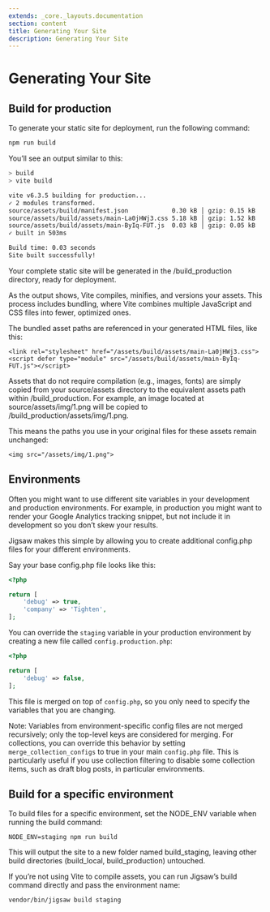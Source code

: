 ```yaml
---
extends: _core._layouts.documentation
section: content
title: Generating Your Site
description: Generating Your Site
---
```


# Generating Your Site

## Build for production
To generate your static site for deployment, run the following command:
```bash
npm run build
```

You’ll see an output similar to this:

```bash
> build
> vite build

vite v6.3.5 building for production...
✓ 2 modules transformed.
source/assets/build/manifest.json            0.30 kB │ gzip: 0.15 kB
source/assets/build/assets/main-La0jHWj3.css 5.18 kB │ gzip: 1.52 kB
source/assets/build/assets/main-ByIq-FUT.js  0.03 kB │ gzip: 0.05 kB
✓ built in 503ms

Build time: 0.03 seconds
Site built successfully!
```
Your complete static site will be generated in the /build_production directory, ready for deployment.

As the output shows, Vite compiles, minifies, and versions your assets. This process includes bundling, where Vite combines multiple JavaScript and CSS files into fewer, optimized ones.

The bundled asset paths are referenced in your generated HTML files, like this:
```
<link rel="stylesheet" href="/assets/build/assets/main-La0jHWj3.css">
<script defer type="module" src="/assets/build/assets/main-ByIq-FUT.js"></script>
```
Assets that do not require compilation (e.g., images, fonts) are simply copied from your source/assets directory to the equivalent assets path within /build_production. For example, an image located at source/assets/img/1.png will be copied to /build_production/assets/img/1.png.

This means the paths you use in your original files for these assets remain unchanged:
```
<img src="/assets/img/1.png">
```
## Environments
Often you might want to use different site variables in your development and production environments. For example, in production you might want to render your Google Analytics tracking snippet, but not include it in development so you don’t skew your results.

Jigsaw makes this simple by allowing you to create additional config.php files for your different environments.

Say your base config.php file looks like this:
```php
<?php

return [
    'debug' => true,
    'company' => 'Tighten',
];
```

You can override the `staging` variable in your production environment by creating a new file called `config.production.php`:
```php
<?php

return [
    'debug' => false,
];
```
This file is merged on top of `config.php`, so you only need to specify the variables that you are changing.

Note: Variables from environment-specific config files are not merged recursively; only the top-level keys are considered for merging. For collections, you can override this behavior by setting `merge_collection_configs` to true in your main `config.php` file. This is particularly useful if you use collection filtering to disable some collection items, such as draft blog posts, in particular environments.

## Build for a specific environment

To build files for a specific environment, set the NODE_ENV variable when running the build command:

```
NODE_ENV=staging npm run build
```
This will output the site to a new folder named build_staging, leaving other build directories (build_local, build_production) untouched.

If you’re not using Vite to compile assets, you can run Jigsaw’s build command directly and pass the environment name:
```bash
vendor/bin/jigsaw build staging
```
